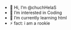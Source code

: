 - 👋 Hi, I’m @chuchHelaS
- 👀 I’m interested in Coding
- 🌱 I’m currently learning html
- ⚡ fact: i am a rookie

